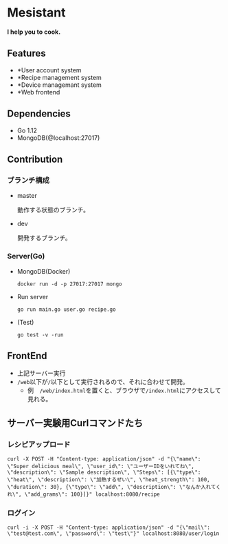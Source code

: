 # Mesistant

**I help you to cook.**

## Features

- \*User account system
- \*Recipe management system
- \*Device managemant system
- \*Web frontend

## Dependencies

- Go 1.12
- MongoDB(@localhost:27017)

## Contribution

### ブランチ構成

- master

  動作する状態のブランチ。

- dev

  開発するブランチ。

### Server(Go)

- MongoDB(Docker)

  `docker run -d -p 27017:27017 mongo`

- Run server

  `go run main.go user.go recipe.go`

- (Test)

  `go test -v -run`



## FrontEnd

- 上記サーバー実行
- `/web`以下が`/`以下として実行されるので、それに合わせて開発。
  - 例　`/web/index.html`を置くと、ブラウザで`/index.html`にアクセスして見れる。

## サーバー実験用Curlコマンドたち
### レシピアップロード
`curl -X POST -H "Content-type: application/json" -d "{\"name\": \"Super delicious meal\", \"user_id\": \"ユーザーIDをいれてね\", \"description\": \"Sample description\", \"Steps\": [{\"type\": \"heat\", \"description\": \"加熱するぜい\", \"heat_strength\": 100, \"duration\": 30}, {\"type\": \"add\", \"description\": \"なんか入れてくれ\", \"add_grams\": 100}]}" localhost:8080/recipe`
### ログイン
`curl -i -X POST -H "Content-type: application/json" -d "{\"mail\": \"test@test.com\", \"password\": \"test\"}" localhost:8080/user/login`
